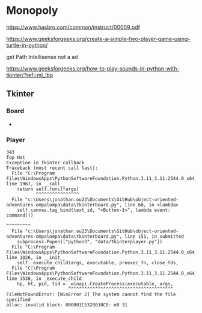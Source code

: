 # Monopoly 

https://www.hasbro.com/common/instruct/00009.pdf

https://www.geeksforgeeks.org/create-a-simple-two-player-game-using-turtle-in-python/

get Path Intellisense
not a ad

https://www.geeksforgeeks.org/how-to-play-sounds-in-python-with-tkinter/?ref=ml_lbp



## Tkinter

### Board
- 

### Player

```
343
Top Hat
Exception in Tkinter callback
Traceback (most recent call last):
  File "C:\Program Files\WindowsApps\PythonSoftwareFoundation.Python.3.11_3.11.2544.0_x64__qbz5n2kfra8p0\Lib\tkinter\__init__.py", line 1967, in __call__
    return self.func(*args)
           ^^^^^^^^^^^^^^^^
  File "c:\Users\jonathan.ou23\Documents\GitHub\object-oriented-adventures-ompalompa\data\tkinterboard.py", line 68, in <lambda>
    self.canvas.tag_bind(text_id, "<Button-1>", lambda event: command())
                                                              ^^^^^^^^^
  File "c:\Users\jonathan.ou23\Documents\GitHub\object-oriented-adventures-ompalompa\data\tkinterboard.py", line 151, in submitted
    subprocess.Popen(["python3", "data/tkinterplayer.py"])
  File "C:\Program Files\WindowsApps\PythonSoftwareFoundation.Python.3.11_3.11.2544.0_x64__qbz5n2kfra8p0\Lib\subprocess.py", line 1026, in __init__
    self._execute_child(args, executable, preexec_fn, close_fds,
  File "C:\Program Files\WindowsApps\PythonSoftwareFoundation.Python.3.11_3.11.2544.0_x64__qbz5n2kfra8p0\Lib\subprocess.py", line 1538, in _execute_child
    hp, ht, pid, tid = _winapi.CreateProcess(executable, args,
                       ^^^^^^^^^^^^^^^^^^^^^^^^^^^^^^^^^^^^^^^
FileNotFoundError: [WinError 2] The system cannot find the file specified
alloc: invalid block: 000001C5328038C0: e0 31
```